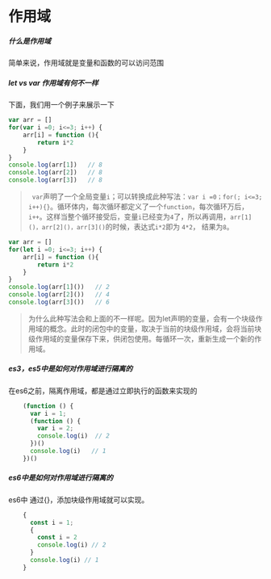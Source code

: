 # 作用域
##### 什么是作用域
简单来说，作用域就是变量和函数的可以访问范围

##### let vs var  作用域有何不一样
下面，我们用一个例子来展示一下
```js
var arr = []
for(var i =0; i<=3; i++) {
	arr[i] = function (){
		return i*2
	}
}
console.log(arr[1])   // 8
console.log(arr[2])   // 8
console.log(arr[3])   // 8
```
>` var`声明了一个全局变量`i`；可以转换成此种写法：`var i =0；for(; i<=3; i++){}`。循环体内，每次循环都定义了一个`function`，每次循环万后，`i++`。这样当整个循环接受后，变量`i`已经变为`4`了，所以再调用，`arr[1]()，arr[2]()，arr[3]()`的时候，表达式`i*2`即为 `4*2`， 结果为`8`。

```js
var arr = []
for(let i =0; i<=3; i++) {
	arr[i] = function (){
		return i*2
	}
}
console.log(arr[1]())   // 2
console.log(arr[2]())   // 4
console.log(arr[3]())   // 6
```
>为什么此种写法会和上面的不一样呢。因为let声明的变量，会有一个块级作用域的概念。此时的闭包中的变量，取决于当前的块级作用域，会将当前块级作用域的变量保存下来，供闭包使用。每循环一次，重新生成一个新的作用域。

##### es3，es5中是如何对作用域进行隔离的
在es6之前，隔离作用域，都是通过立即执行的函数来实现的

```js
    (function () {
      var i = 1;
      (function () {
        var i = 2;
        console.log(i)  // 2
      })()
      console.log(i)   // 1
    })()
```
##### es6中是如何对作用域进行隔离的
es6中 通过{}，添加块级作用域就可以实现。

```js
    {
      const i = 1; 
      {
        const i = 2
        console.log(i) // 2
      }
      console.log(i) // 1
    }
```